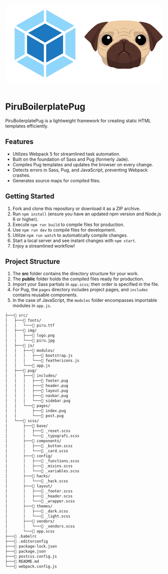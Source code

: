 <p align="center">
  <br>
  <img width="500" src="src/img/logo.png" alt="Webpack + Pug">
  <br>
  <br>
</p>

# PiruBoilerplatePug

PiruBoilerplatePug is a lightweight framework for creating static HTML templates efficiently.

## Features

* Utilizes Webpack 5 for streamlined task automation.
* Built on the foundation of Sass and Pug (formerly Jade).
* Compiles Pug templates and updates the browser on every change.
* Detects errors in Sass, Pug, and JavaScript, preventing Webpack crashes.
* Generates source maps for compiled files.

## Getting Started

1. Fork and clone this repository or download it as a ZIP archive.
2. Run `npm install` (ensure you have an updated npm version and Node.js 6 or higher).
3. Execute `npm run build` to compile files for production.
4. Use `npm run dev` to compile files for development.
5. Utilize `npm run watch` to automatically compile changes.
6. Start a local server and see instant changes with `npm start`.
7. Enjoy a streamlined workflow!

## Project Structure

1. The **src** folder contains the directory structure for your work.
2. The **public** folder holds the compiled files ready for production.
3. Import your Sass partials in `app.scss`; their order is specified in the file.
4. For Pug, the `pages` directory includes project pages, and `includes` contains reusable components.
5. In the case of JavaScript, the `modules` folder encompasses importable modules in `app.js`.


```
├───📁 src/
│   ├───📁 fonts/
│   │   └───📄 piru.ttf
│   ├───📁 img/
│   │   ├───📄 logo.png
│   │   └───📄 piru.jpg
│   ├───📁 js/
│   │   ├───📁 modulos/
│   │   │   ├───📄 bootstrap.js
│   │   │   └───📄 feathericons.js
│   │   └───📄 app.js
│   ├───📁 pug/
│   │   ├───📁 includes/
│   │   │   ├───📄 footer.pug
│   │   │   ├───📄 header.pug
│   │   │   ├───📄 layout.pug
│   │   │   ├───📄 navbar.pug
│   │   │   └───📄 sidebar.pug
│   │   └───📁 pages/
│   │       ├───📄 index.pug
│   │       └───📄 post.pug
│   └───📁 scss/
│       ├───📁 base/
│       │   ├───📄 _reset.scss
│       │   └───📄 _typografi.scss
│       ├───📁 components/
│       │   ├───📄 _button.scss
│       │   └───📄 _card.scss
│       ├───📁 config/
│       │   ├───📄 _functions.scss
│       │   ├───📄 _mixins.scss
│       │   └───📄 _variables.scss
│       ├───📁 hacks/
│       │   └───📄 _hack.scss
│       ├───📁 layout/
│       │   ├───📄 _footer.scss
│       │   ├───📄 _header.scss
│       │   └───📄 _wrapper.scss
│       ├───📁 themes/
│       │   ├───📄 _dark.scss
│       │   └───📄 _light.scss
│       ├───📁 vendors/
│       │   └───📄 _vendors.scss
│       └───📄 app.scss
├───📄 .babelrc
├───📄 .editorconfig
├───📄 package-lock.json
├───📄 package.json
├───📄 postcss.config.js
├───📄 README.md
└───📄 webpack.config.js
```